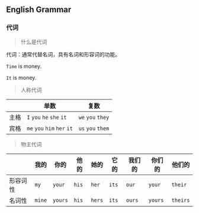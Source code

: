 ## English Grammar

### 代词
>什么是代词

代词：通常代替名词，具有名词和形容词的功能。

`Time` is money.

`It` is money.

> 人称代词

|      | 单数                            | 复数                |
|------|---------------------------------|---------------------|
| 主格 | `I`   `you`  `he`   `she`  `it` | `we`  `you`  `they` |
| 宾格 | `me`  `you`  `him`  `her`  `it` | `us`  `you`  `them` |

> 物主代词

|          | 我的   | 你的    | 他的  | 她的   | 它的  | 我们的 | 你们的  | 他们的   |
|----------|--------|---------|-------|--------|-------|--------|---------|----------|
| 形容词性 | `my`   | `your`  | `his` | `her`  | `its` | `our`  | `your`  | `their`  |
| 名词性   | `mine` | `yours` | `his` | `hers` | `its` | `ours` | `yours` | `theirs` |

